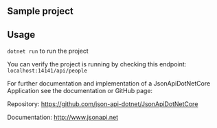 ## Sample project

## Usage

`dotnet run` to run the project

You can verify the project is running by checking this endpoint:
`localhost:14141/api/people`

For further documentation and implementation of a JsonApiDotNetCore Application see the documentation or GitHub page:

Repository: https://github.com/json-api-dotnet/JsonApiDotNetCore

Documentation: http://www.jsonapi.net
